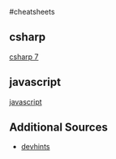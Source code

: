 #cheatsheets
## csharp
[csharp 7][1]

## javascript
[javascript][1]



[1]: /csharp7.md

## Additional Sources
- [devhints](https://devhints.io/)
